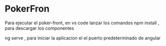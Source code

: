 # PokerFron


Para ejecutar el poker-front, en vs code lanzar los comandos
npm install , para descargar los componentes 

ng serve , para iniciar la aplicacion el el puerto predeterminado de angular
